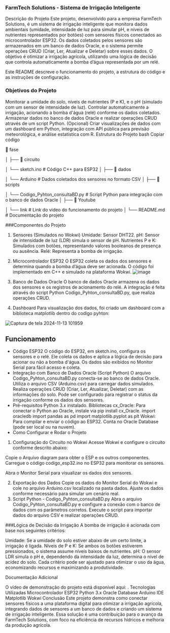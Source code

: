 ### FarmTech Solutions - Sistema de Irrigação Inteligente
Descrição do Projeto
Este projeto, desenvolvido para a empresa FarmTech Solutions, é um sistema de irrigação inteligente que monitora dados ambientais (umidade, intensidade de luz para simular pH, e níveis de nutrientes representados por botões) com sensores físicos conectados ao microcontrolador ESP32. Os dados coletados pelos sensores são armazenados em um banco de dados Oracle, e o sistema permite operações CRUD (Criar, Ler, Atualizar e Deletar) sobre esses dados. O objetivo é otimizar a irrigação agrícola, utilizando uma lógica de decisão que controla automaticamente a bomba d’água representada por um relé.

Este README descreve o funcionamento do projeto, a estrutura do código e as instruções de configuração.

### Objetivos do Projeto
Monitorar a umidade do solo, níveis de nutrientes (P e K), e o pH (simulado com um sensor de intensidade de luz).
Controlar automaticamente a irrigação, acionando a bomba d'água (relé) conforme os dados coletados.
Armazenar dados no banco de dados Oracle e realizar operações CRUD através de um script Python.
(Opcional) Criar visualizações de dados com um dashboard em Python, integração com API pública para previsão meteorológica, e análise estatística com R.
Estrutura do Projeto
bash
Copiar código


📂 fase

│
├── 📁 circuito

│   └── sketch.ino         # Código C++ para ESP32
│
├── 📁 dados

│   └── Arduino        # Dados coletados dos sensores no formato CSV
│
├── 📁 scripts

│   └── Codigo_Pyhton_consultaBD.py         # Script Python para integração com o banco de dados Oracle
│
├── 📁 Youtube

│   └── link         # Link do video do funcionamento do projeto
│
└── README.md                     # Documentação do projeto


###Componentes do Projeto
1. Sensores (Simulados no Wokwi)
Umidade: Sensor DHT22.
pH: Sensor de intensidade de luz (LDR) simula o sensor de pH.
Nutrientes P e K: Simulados com botões, representando valores booleanos de presença ou ausência.
Relé: Representa a bomba de irrigação.
2. Microcontrolador ESP32
O ESP32 coleta os dados dos sensores e determina quando a bomba d’água deve ser acionada. O código foi implementado em C++ e simulado na plataforma Wokwi.
![image](https://github.com/user-attachments/assets/c8e1aa07-ec04-425e-9b7d-e4adcd8c4de2)


4. Banco de Dados Oracle
O banco de dados Oracle armazena os dados dos sensores e os registros de acionamento do relé. A integração é feita através do script Python Codigo_Pyhton_consultaBD.py, que realiza operações CRUD.

5. Dashboard 
Para visualização dos dados, foi criado um dashboard com a  biblioteca matplotlib dentro do codigo pyhton:

![Captura de tela 2024-11-13 101959](https://github.com/user-attachments/assets/ba1efe27-fdfb-492a-adcb-ded18bde056d)

## Funcionamento
- Código ESP32
O código do ESP32, em sketch.ino, configura os sensores e o relé.
Ele coleta os dados e aplica a lógica de decisão para acionar ou não a bomba d'água.
Os dados são exibidos no Monitor Serial para fácil acesso e coleta.
- Integração com Banco de Dados Oracle (Script Python)
O arquivo Codigo_Pyhton_consultaBD.py conecta-se ao banco de dados Oracle.
Utiliza o arquivo CSV (Arduino.csv) para carregar dados simulados.
Realiza operações CRUD (Criar, Ler, Atualizar, Deletar) com as informações do solo.
Pode ser configurado para registrar o status da irrigação conforme os dados dos sensores.
- Pré-requisitos
Python 3.x instalado.
Bibliotecas cx_Oracle: Para conectar o Python ao Oracle, instale via pip install cx_Oracle.
import oracledb
import pandas as pd
import matplotlib.pyplot as plt
Wokwi: Para compilar e enviar o código ao ESP32.
Conta no Oracle Database (pode ser local ou na nuvem).
- Como Configurar e Rodar o Projeto
1. Configuração do Circuito no Wokwi
Acesse Wokwi e configure o circuito conforme descrito abaixo:

Copie o Arquivo diagram para obter o ESP e os outros componentes.
Carregue o código codigo_esp32.ino no ESP32 para monitorar os sensores.

Abra o Monitor Serial para visualizar os dados dos sensores.

2. Exportação dos Dados
Copie os dados do Monitor Serial do Wokwi e cole no arquivo Arduino.csv localizado na pasta dados.
Ajuste os dados conforme necessário para simular um cenário real.
3. Script Python - Codigo_Pyhton_consultaBD.py
Abra o arquivo Codigo_Pyhton_consultaBD.py e configure a conexão com o banco de dados com os parâmetros corretos.
Execute o script para importar dados do arquivo CSV e realizar operações CRUD.


###Lógica de Decisão da Irrigação
A bomba de irrigação é acionada com base nos seguintes critérios:

Umidade: Se a umidade do solo estiver abaixo de um certo limite, a irrigação é ligada.
Níveis de P e K: Se ambos os botões estiverem pressionados, o sistema assume níveis baixos de nutrientes.
pH: O sensor LDR simula o pH e, dependendo da intensidade da luz, determina o nível de acidez do solo.
Cada critério pode ser ajustado para otimizar o uso da água, economizando recursos e maximizando a produtividade.

Documentação Adicional

O vídeo de demonstração do projeto está disponível aqui: .
Tecnologias Utilizadas
Microcontrolador ESP32
Python 3.x
Oracle Database
Arduino IDE
Matplotlib
Wokwi
Conclusão
Este projeto demonstra como conectar sensores físicos a uma plataforma digital para otimizar a irrigação agrícola, integrando dados de sensores a um banco de dados e criando um sistema de irrigação inteligente. Essa solução é uma contribuição para o avanço da FarmTech Solutions, com foco na eficiência de recursos hídricos e melhoria da produção agrícola.
